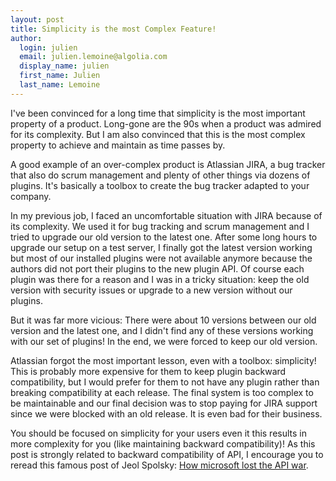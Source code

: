 ```yaml
---
layout: post
title: Simplicity is the most Complex Feature!
author:
  login: julien
  email: julien.lemoine@algolia.com
  display_name: julien
  first_name: Julien
  last_name: Lemoine
---
```


I've been convinced for a long time that simplicity is the most important
property of a product. Long-gone are the 90s when a product was admired for
its complexity. But I am also convinced that this is the most complex property
to achieve and maintain as time passes by.

A good example of an over-complex product is Atlassian JIRA, a bug tracker
that also do scrum management and plenty of other things via dozens of
plugins. It's basically a toolbox to create the bug tracker adapted to your
company.

In my previous job, I faced an uncomfortable situation with JIRA because of
its complexity. We used it for bug tracking and scrum management and I tried
to upgrade our old version to the latest one. After some long hours to upgrade
our setup on a test server, I finally got the latest version working but most
of our installed plugins were not available anymore because the authors did
not port their plugins to the new plugin API. Of course each plugin was there
for a reason and I was in a tricky situation: keep the old version with
security issues or upgrade to a new version without our plugins.

But it was far more vicious: There were about 10 versions between our old
version and the latest one, and I didn't find any of these versions working
with our set of plugins! In the end, we were forced to keep our old version.

Atlassian forgot the most important lesson, even with a toolbox: simplicity!
This is probably more expensive for them to keep plugin backward
compatibility, but I would prefer for them to not have any plugin rather than
breaking compatibility at each release. The final system is too complex to be
maintainable and our final decision was to stop paying for JIRA support since
we were blocked with an old release. It is even bad for their business.

You should be focused on simplicity for your users even it this results in
more complexity for you (like maintaining backward compatibility)! As this
post is strongly related to backward compatibility of API, I encourage you to
reread this famous post of Jeol Spolsky: [How microsoft lost the API
war](http://www.joelonsoftware.com/articles/APIWar.html).

